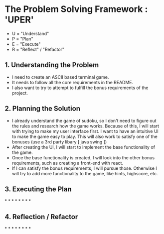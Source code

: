 <h1>The Problem Solving Framework : 'UPER'</h1>

- U = "Understand"
- P = "Plan"
- E = "Execute"
- R = "Reflect" / "Refactor"

<h2>1. Understanding the Problem</h2>

- I need to create an ASCII based terminal game.
- It needs to follow all the core requirements in the README.
- I also want to try to attempt to fulfill the bonus requirements of the project.

<h2>
    2. Planning the Solution
</h2>

- I already understand the game of sudoku, so I don't need to figure out the rules and research how the game works. Because of this, I will start with trying to make my user interface first. I want to have an intuitive UI to make the game easy to play. This will also work to satisfy one of the bonuses (use a 3rd party libary [ java swing ])
- After creating the UI, I will start to implement the base functionality of the game.
- Once the base functionality is created, I will look into the other bonus requirements, such as creating a front-end with react.
- If I can satisfy the bonus requirements, I will pursue those. Otherwise I will try to add more functionality to the game, like hints, highscore, etc.

<h2>
    3. Executing the Plan
</h2>

\* \* \* \* \* \* \* \*

<h2>
    4. Reflection / Refactor
</h2>

\* \* \* \* \* \* \* \*
